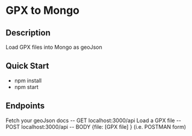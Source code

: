 # GPX to Mongo

## Description
Load GPX files into Mongo as geoJson

## Quick Start
- npm install
- npm start

## Endpoints
Fetch your geoJson docs -- GET localhost:3000/api
Load a GPX file -- POST localhost:3000/api -- BODY {file: [GPX file] } (i.e. POSTMAN form)
